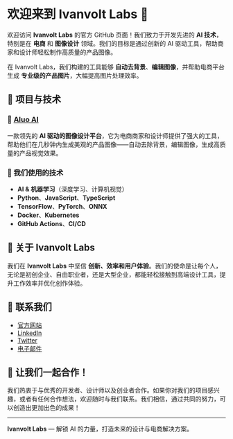 # 欢迎来到 Ivanvolt Labs 👋

欢迎访问 **Ivanvolt Labs** 的官方 GitHub 页面！我们致力于开发先进的 **AI 技术**，特别是在 **电商** 和 **图像设计** 领域。我们的目标是通过创新的 AI 驱动工具，帮助商家和设计师轻松制作高质量的产品图像。

在 Ivanvolt Labs，我们构建的工具能够 **自动去背景**、**编辑图像**，并帮助电商平台生成 **专业级的产品图片**，大幅提高图片处理效率。

## 🚀 项目与技术

### 🌟 [Aluo AI](https://aluo.ai)
一款领先的 **AI 驱动的图像设计平台**，它为电商商家和设计师提供了强大的工具，帮助他们在几秒钟内生成美观的产品图像——自动去除背景，编辑图像，生成高质量的产品视觉效果。

### 🔧 我们使用的技术
- **AI & 机器学习**（深度学习、计算机视觉）
- **Python**、**JavaScript**、**TypeScript**
- **TensorFlow**、**PyTorch**、**ONNX**
- **Docker**、**Kubernetes**
- **GitHub Actions**、**CI/CD**

## 💼 关于 Ivanvolt Labs
我们在 **Ivanvolt Labs** 中坚信 **创新、效率和用户体验**。我们的使命是让每个人，无论是初创企业、自由职业者，还是大型企业，都能轻松接触到高端设计工具，提升工作效率并优化创作体验。

## 🔗 联系我们
- [官方网站](https://aluo.ai)
- [LinkedIn](https://www.linkedin.com/company/ivanvolt-labs)
- [Twitter](https://twitter.com/ivanvolt_labs)
- [电子邮件](mailto:contact@ivanvolt.com)

## 💬 让我们一起合作！
我们热衷于与优秀的开发者、设计师以及创业者合作。如果你对我们的项目感兴趣，或者有任何合作想法，欢迎随时与我们联系。我们相信，通过共同的努力，可以创造出更加出色的成果！

---

**Ivanvolt Labs** — 解锁 AI 的力量，打造未来的设计与电商解决方案。
